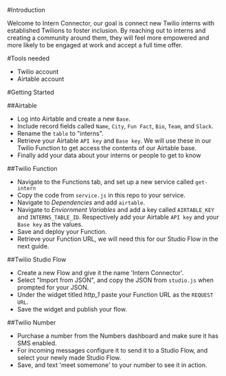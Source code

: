 #Introduction

Welcome to Intern Connector, our goal is connect new Twilio interns with established Twilions to foster inclusion. By reaching out to interns and creating a community around them, they will feel more empowered and more likely to be engaged at work and accept a full time offer.

#Tools needed
* Twilio account
* Airtable account

#Getting Started

##Airtable
* Log into Airtable and create a new `Base`.
* Include record fields called `Name`, `City`, `Fun Fact`, `Bio`, `Team`, and `Slack`.
* Rename the `table` to "interns".
* Retrieve your Airtable `API key` and `Base key`. We will use these in our Twilio Function to get access the contents of our Airtable base.
* Finally add your data about your interns or people to get to know

##Twilio Function
* Navigate to the Functions tab, and set up a new service called `get-intern`
* Copy the code from `service.js` in this repo to your service.
* Navigate to *Dependencies* and add `airtable`.
* Navigate to *Enviornment Variables* and add a key called `AIRTABLE_KEY` and `INTERNS_TABLE_ID`. Respectively add your Airtable `API key` and your `Base key` as the values.
* Save and deploy your Function.
* Retrieve your Function URL, we will need this for our Studio Flow in the next guide.

##Twilio Studio Flow
* Create a new Flow and give it the name 'Intern Connector'.
* Select "Import from JSON", and copy the JSON from `studio.js` when prompted for your JSON.
* Under the widget titled *http_1* paste your Function URL as the `REQUEST URL`.
* Save the widget and publish your flow.

##Twilio Number
* Purchase a number from the Numbers dashboard and make sure it has SMS enabled.
* For incoming messages configure it to send it to a Studio Flow, and select your newly made Studio Flow.
* Save, and text 'meet somemone' to your number to see it in action.


